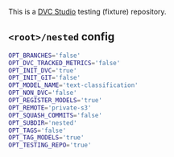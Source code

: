 This is a [DVC Studio](https://studio.iterative.ai) testing (fixture) repository.

## `<root>/nested` config

```bash
OPT_BRANCHES='false'
OPT_DVC_TRACKED_METRICS='false'
OPT_INIT_DVC='true'
OPT_INIT_GIT='false'
OPT_MODEL_NAME='text-classification'
OPT_NON_DVC='false'
OPT_REGISTER_MODELS='true'
OPT_REMOTE='private-s3'
OPT_SQUASH_COMMITS='false'
OPT_SUBDIR='nested'
OPT_TAGS='false'
OPT_TAG_MODELS='true'
OPT_TESTING_REPO='true'
```
